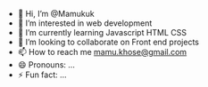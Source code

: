- 👋 Hi, I’m @Mamukuk
- 👀 I’m interested in web development
- 🌱 I’m currently learning Javascript HTML CSS
- 💞️ I’m looking to collaborate on Front end projects
- 📫 How to reach me mamu.khose@gmail.com
- 😄 Pronouns: ...
- ⚡ Fun fact: ...

<!---
Mamukuk/Mamukuk is a ✨ special ✨ repository because its `README.md` (this file) appears on your GitHub profile.
You can click the Preview link to take a look at your changes.
--->
